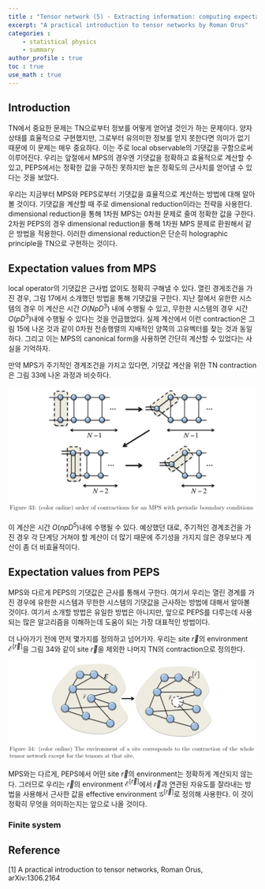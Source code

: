 ```yaml
---
title : "Tensor network (5) - Extracting information: computing expectation values"
excerpt: "A practical introduction to tensor networks by Roman Orus"
categories :
    - statistical physics
    - summary
author_profile : true
toc : true
use_math : true
---
```


## Introduction

TN에서 중요한 문제는 TN으로부터 정보를 어떻게 얻어낼 것인가 하는 문제이다. 양자상태를 효율적으로 구현했지만, 그로부터 유의미한 정보를 얻지 못한다면 의미가 없기 때문에 이 문제는 매우 중요하다. 이는 주로 local observable의 기댓값을 구함으로써 이루어진다. 우리는 앞절에서 MPS의 경우엔 기댓값을 정확하고 효율적으로 계산할 수 있고, PEPS에서는 정확한 값을 구하진 못하지만 높은 정확도의 근사치를 얻어낼 수 있다는 것을 보았다. 

우리는 지금부터 MPS와 PEPS로부터 기댓값을 효율적으로 계산하는 방법에 대해 알아볼 것이다. 기댓값을 계산할 때 주로 dimensional reduction이라는 전략을 사용한다. dimensional reduction을 통해 1차원 MPS는 0차원 문제로 줄여 정확한 값을 구한다. 2차원 PEPS의 경우 dimensional reduction을 통해 1차원 MPS 문제로 환원해서 같은 방법을 적용한다. 이러한 dimensional reduction은 단순히 holographic principle을 TN으로 구현하는 것이다.

## Expectation values from MPS

local operator의 기댓값은 근사법 없이도 정확히 구해낼 수 있다. 열린 경게조건을 가진 경우, 그림 17에서 소개했던 방법을 통해 기댓값을 구한다. 지난 절에서 유한한 시스템의 경우 이 계산은 시간 $O(NpD^3)$ 내에 수행될 수 있고, 무한한 시스템의 경우 시간 $O(pD^3)$내에 수행될 수 있다는 것을 언급했었다. 실제 계산에서 이런 contraction은 그림 15에 나온 것과 같이 0차원 전송행렬의 지배적인 양쪽의 고유벡터를 찾는 것과 동일하다. 그리고 이는 MPS의 canonical form을 사용하면 간단히 계산할 수 있었다는 사실을 기억하자.

만약 MPS가 주기적인 경계조건을 가지고 있다면, 기댓값 계산을 위한 TN contraction은 그림 33에 나온 과정과 비슷하다.

![ex_screenshot](/assets/images/TN/fig33.jpg)

이 계산은 시간 $O(npD^5)$내에 수행될 수 있다. 예상했던 대로, 주기적인 경계조건을 가진 경우 각 단계당 거쳐야 할 계산이 더 많기 때문에 주기성을 가지지 않은 경우보다 계산이 좀 더 비효율적이다.

## Expectation values from PEPS

MPS와 다르게 PEPS의 기댓값은 근사를 통해서 구한다. 여기서 우리는 열린 경계를 가진 경우에 유한한 시스템과 무한한 시스템의 기댓값을 근사하는 방법에 대해서 알아볼 것이다. 여기서 소개할 방법은 유일한 방법은 아니지만, 앞으로 PEPS를 다루는데 사용되는 많은 알고리즘을 이해하는데 도움이 되는 가장 대표적인 방법이다.

더 나아가기 전에 먼저 몇가지를 정의하고 넘어가자. 우리는 site $\vec{r}$의 environment $\mathcal{E}^{[\vec{r}]}$을 그림 34와 같이 site $\vec{r}$을 제외한 나머지 TN의 contraction으로 정의한다.

![ex_screenshot](/assets/images/TN/fig34.jpg)

MPS와는 다르게, PEPS에서 어떤 site $\vec{r}$의 environment는 정확하게 계산되지 않는다. 그러므로 우리는 $\vec{r}$의 environment $\mathcal{E}^{[\vec{r}]}$에서 $\vec{r}$과 연관된 자유도를 잘라내는 방법을 사용해서 근사한 값을 effective environment $\mathcal{G}^{[\vec{r}]}$로 정의해 사용한다. 이 것이 정확히 무엇을 의미하는지는 앞으로 나올 것이다.

### Finite system
















## Reference

[1] A practical introduction to tensor networks, Roman Orus, arXiv:1306.2164
